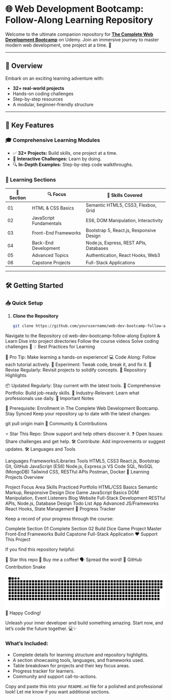 # 🌐 **Web Development Bootcamp: Follow-Along Learning Repository**

Welcome to the ultimate companion repository for **[The Complete Web Development Bootcamp](https://www.udemy.com/)** on Udemy. Join an immersive journey to master modern web development, one project at a time. 🚀

---

## 📖 **Overview**

Embark on an exciting learning adventure with:

- **32+ real-world projects**
- Hands-on coding challenges
- Step-by-step resources
- A modular, beginner-friendly structure

---

## 🌟 **Key Features**

### 🎓 Comprehensive Learning Modules

- ✅ **32+ Projects:** Build skills, one project at a time.
- 🔄 **Interactive Challenges:** Learn by doing.
- 🔍 **In-Depth Examples:** Step-by-step code walkthroughs.

### 📂 **Learning Sections**

| 🧩 Section | 🔍 Focus                | 🎯 Skills Covered                        |
| ---------- | ----------------------- | ---------------------------------------- |
| 01         | HTML & CSS Basics       | Semantic HTML5, CSS3, Flexbox, Grid      |
| 02         | JavaScript Fundamentals | ES6, DOM Manipulation, Interactivity     |
| 03         | Front-End Frameworks    | Bootstrap 5, React.js, Responsive Design |
| 04         | Back-End Development    | Node.js, Express, REST APIs, Databases   |
| 05         | Advanced Topics         | Authentication, React Hooks, Web3        |
| 06         | Capstone Projects       | Full-Stack Applications                  |

---

## 🛠️ **Getting Started**

### 📥 Quick Setup

1. **Clone the Repository**
   ```bash
   git clone https://github.com/yourusername/web-dev-bootcamp-follow-along.git
   ```

Navigate to the Repository
cd web-dev-bootcamp-follow-along
Explore & Learn
Dive into project directories
Follow the course videos
Solve coding challenges 🎯
💡 Best Practices for Learning

🚀 Pro Tip: Make learning a hands-on experience!
💻 Code Along: Follow each tutorial actively.
🧪 Experiment: Tweak code, break it, and fix it.
📖 Revise Regularly: Revisit projects to solidify concepts.
🚀 Repository Highlights

📦 Updated Regularly: Stay current with the latest tools.
📂 Comprehensive Portfolio: Build job-ready skills.
🎯 Industry-Relevant: Learn what professionals use daily.
📌 Important Notes

🔑 Prerequisite: Enrollment in The Complete Web Development Bootcamp.
Stay Synced
Keep your repository up to date with the latest changes:

git pull origin main
🤝 Community & Contributions

⭐ Star This Repo: Show support and help others discover it.
❓ Open Issues: Share challenges and get help.
🛠️ Contribute: Add improvements or suggest updates.
🛠️ Languages and Tools

Languages Frameworks/Libraries Tools
HTML5, CSS3 React.js, Bootstrap Git, GitHub
JavaScript (ES6) Node.js, Express.js VS Code
SQL, NoSQL (MongoDB) Tailwind CSS, RESTful APIs Postman, Docker
📂 Learning Projects Overview

Project Focus Area Skills Practiced
Portfolio HTML/CSS Basics Semantic Markup, Responsive Design
Dice Game JavaScript Basics DOM Manipulation, Event Listeners
Blog Website Full-Stack Development RESTful APIs, Node.js, Database Design
Todo List App Advanced JS/Frameworks React Hooks, State Management
🎯 Progress Tracker

Keep a record of your progress through the course:

Complete Section 01
Complete Section 02
Build Dice Game Project
Master Front-End Frameworks
Build Capstone Full-Stack Application
❤️ Support This Project

If you find this repository helpful:

🌟 Star this repo
🍵 Buy me a coffee!
🗣️ Spread the word!
🐍 GitHub Contribution Snake

<picture> <source media="(prefers-color-scheme: dark)" srcset="https://raw.githubusercontent.com/ItisCiprian/ItisCiprian/output/github-snake-dark.svg" /> <source media="(prefers-color-scheme: light)" srcset="https://raw.githubusercontent.com/ItisCiprian/ItisCiprian/output/github-snake.svg" /> <img alt="GitHub Contribution Snake" src="https://raw.githubusercontent.com/ItisCiprian/ItisCiprian/output/github-snake.svg" /> </picture>
🎉 Happy Coding!

Unleash your inner developer and build something amazing. Start now, and let’s code the future together. 💻✨

### **What’s Included:**

- Complete details for learning structure and repository highlights.
- A section showcasing tools, languages, and frameworks used.
- Table breakdown for projects and their key focus areas.
- Progress tracker for learners.
- Community and support call-to-actions.

Copy and paste this into your `README.md` file for a polished and professional look! Let me know if you want additional sections.
